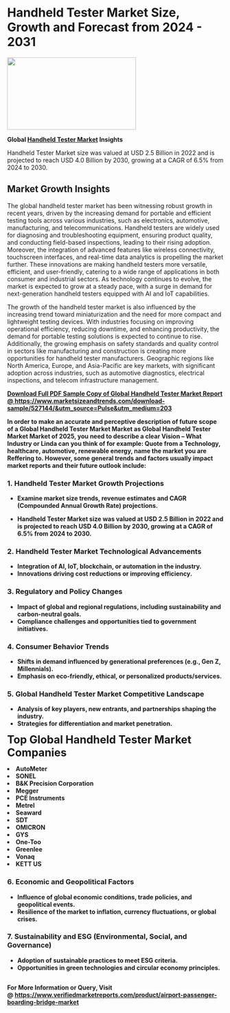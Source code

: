 <H1>Handheld Tester Market Size, Growth and Forecast from 2024 - 2031</H1><img class="aligncenter size-medium wp-image-584254" src="https://thirdeyenews.in/wp-content/uploads/2024/09/Global-Market-Research-300x168.jpeg" alt="" width="300" height="168" /><p><strong>Global&nbsp;<a href="https://www.marketsizeandtrends.com/download-sample/527144/&amp;utm_source=Pulse&amp;utm_medium=203">Handheld Tester Market</a> Insights</strong></p><p>Handheld Tester Market size was valued at USD 2.5 Billion in 2022 and is projected to reach USD 4.0 Billion by 2030, growing at a CAGR of 6.5% from 2024 to 2030.</p><p><h2>Market Growth Insights</h2> <p>The global handheld tester market has been witnessing robust growth in recent years, driven by the increasing demand for portable and efficient testing tools across various industries, such as electronics, automotive, manufacturing, and telecommunications. Handheld testers are widely used for diagnosing and troubleshooting equipment, ensuring product quality, and conducting field-based inspections, leading to their rising adoption. Moreover, the integration of advanced features like wireless connectivity, touchscreen interfaces, and real-time data analytics is propelling the market further. These innovations are making handheld testers more versatile, efficient, and user-friendly, catering to a wide range of applications in both consumer and industrial sectors. As technology continues to evolve, the market is expected to grow at a steady pace, with a surge in demand for next-generation handheld testers equipped with AI and IoT capabilities.</p> <p><strong><a href="#"></a></strong></p> <p>The growth of the handheld tester market is also influenced by the increasing trend toward miniaturization and the need for more compact and lightweight testing devices. With industries focusing on improving operational efficiency, reducing downtime, and enhancing productivity, the demand for portable testing solutions is expected to continue to rise. Additionally, the growing emphasis on safety standards and quality control in sectors like manufacturing and construction is creating more opportunities for handheld tester manufacturers. Geographic regions like North America, Europe, and Asia-Pacific are key markets, with significant adoption across industries, such as automotive diagnostics, electrical inspections, and telecom infrastructure management.</p> <p><strong><a href="#"></p><p><span class=""><strong>Download Full PDF Sample Copy of Global Handheld Tester Market Report</strong> @ <a href="https://www.marketsizeandtrends.com/download-sample/527144/&amp;utm_source=Pulse&amp;utm_medium=203" target="_blank">https://www.marketsizeandtrends.com/download-sample/527144/&amp;utm_source=Pulse&amp;utm_medium=203</a></span></p><p>In order to make an accurate and perceptive description of future scope of a Global&nbsp;Handheld Tester Market Market as Global&nbsp;Handheld Tester Market Market of 2025, you need to describe a clear Vision &ndash; What Industry or Linda can you think of for example: Quote from a Technology, healthcare, automotive, renewable energy, name the market you are Reffering to. However, some general trends and factors usually impact market reports and their future outlook include:</p><h3>1.&nbsp;<strong>Handheld Tester Market Growth Projections</strong></h3><ul><li>Examine market size trends, revenue estimates and CAGR (Compounded Annual Growth Rate) projections.</li><li><p>Handheld Tester Market size was valued at USD 2.5 Billion in 2022 and is projected to reach USD 4.0 Billion by 2030, growing at a CAGR of 6.5% from 2024 to 2030.</p></li></ul><h3>2.&nbsp;<strong>Handheld Tester Market Technological Advancements</strong></h3><ul><li>Integration of AI, IoT, blockchain, or automation in the industry.</li><li>Innovations driving cost reductions or improving efficiency.</li></ul><h3>3.&nbsp;<strong>Regulatory and Policy Changes</strong></h3><ul><li>Impact of global and regional regulations, including sustainability and carbon-neutral goals.</li><li>Compliance challenges and opportunities tied to government initiatives.</li></ul><h3>4.&nbsp;<strong>Consumer Behavior Trends</strong></h3><ul><li>Shifts in demand influenced by generational preferences (e.g., Gen Z, Millennials).</li><li>Emphasis on eco-friendly, ethical, or personalized products/services.</li></ul><h3>5.&nbsp;<strong>Global Handheld Tester Market Competitive Landscape</strong></h3><ul><li>Analysis of key players, new entrants, and partnerships shaping the industry.</li><li>Strategies for differentiation and market penetration.</li></ul><p data-pm-slice="1 1 []"><span style="color: inherit; font-family: inherit; font-size: 25px;">Top Global Handheld Tester Market Companies</span></p><div class="" data-test-id=""><p><li>AutoMeter</li><li> SONEL</li><li> B&K Precision Corporation</li><li> Megger</li><li> PCE Instruments</li><li> Metrel</li><li> Seaward</li><li> SDT</li><li> OMICRON</li><li> GYS</li><li> One-Too</li><li> Greenlee</li><li> Vonaq</li><li> KETT US</li></p></div><h3>6.&nbsp;<strong>Economic and Geopolitical Factors</strong></h3><ul><li>Influence of global economic conditions, trade policies, and geopolitical events.</li><li>Resilience of the market to inflation, currency fluctuations, or global crises.</li></ul><h3>7.&nbsp;<strong>Sustainability and ESG (Environmental, Social, and Governance)</strong></h3><ul><li>Adoption of sustainable practices to meet ESG criteria.</li><li>Opportunities in green technologies and circular economy principles.</li></ul><h2><strong style="font-size: 14px;">For More Information or Query, Visit @&nbsp;</strong><a style="background-color: #ffffff; font-size: 14px;" href="https://www.marketsizeandtrends.com/report/handheld-tester-market/" target="_blank">https://www.verifiedmarketreports.com/product/airport-passenger-boarding-bridge-market</a></h2>
